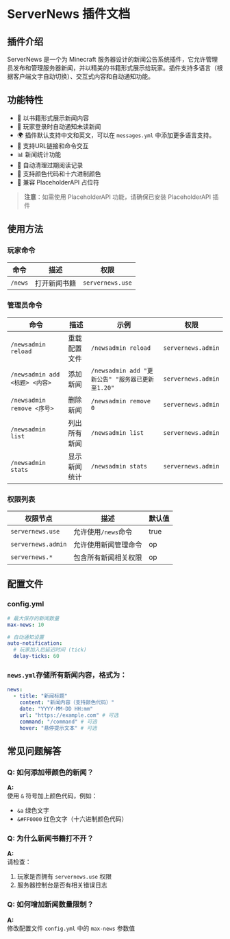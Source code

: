 # ServerNews 插件文档

## 插件介绍
ServerNews 是一个为 Minecraft 服务器设计的新闻公告系统插件，它允许管理员发布和管理服务器新闻，并以精美的书籍形式展示给玩家。插件支持多语言（根据客户端文字自动切换）、交互式内容和自动通知功能。

## 功能特性
- 📖 以书籍形式展示新闻内容
- 🔔 玩家登录时自动通知未读新闻
- 🌍 插件默认支持中文和英文，可以在 `messages.yml` 中添加更多语言支持。
- 🔗 支持URL链接和命令交互
- 📊 新闻统计功能
- 📅 自动清理过期阅读记录
- 🎨 支持颜色代码和十六进制颜色
- 📱 兼容 PlaceholderAPI 占位符

> **注意**：如需使用 PlaceholderAPI 功能，请确保已安装 PlaceholderAPI 插件

## 使用方法

### 玩家命令
| 命令 | 描述 | 权限 |
|------|------|------|
| `/news` | 打开新闻书籍 | `servernews.use` |

### 管理员命令
| 命令 | 描述 | 示例 | 权限 |
|------|------|------|------|
| `/newsadmin reload` | 重载配置文件 | `/newsadmin reload` | `servernews.admin` |
| `/newsadmin add <标题> <内容>` | 添加新闻 | `/newsadmin add "更新公告" "服务器已更新至1.20"` | `servernews.admin` |
| `/newsadmin remove <序号>` | 删除新闻 | `/newsadmin remove 0` | `servernews.admin` |
| `/newsadmin list` | 列出所有新闻 | `/newsadmin list` | `servernews.admin` |
| `/newsadmin stats` | 显示新闻统计 | `/newsadmin stats` | `servernews.admin` |

### 权限列表

| 权限节点            | 描述                     | 默认值 |
|---------------------|--------------------------|--------|
| `servernews.use`    | 允许使用`/news`命令      | true   |
| `servernews.admin`  | 允许使用新闻管理命令     | op     |
| `servernews.*`      | 包含所有新闻相关权限    | op     |

## 配置文件

### config.yml
```yaml
# 最大保存的新闻数量
max-news: 10

# 自动通知设置
auto-notification:
  # 玩家加入后延迟时间 (tick)
  delay-ticks: 60
```

### `news.yml`存储所有新闻内容，格式为：

```yaml
news:
  - title: "新闻标题"
    content: "新闻内容（支持颜色代码）"
    date: "YYYY-MM-DD HH:mm"
    url: "https://example.com" # 可选
    command: "/command" # 可选
    hover: "悬停提示文本" # 可选
```

## 常见问题解答

### Q: 如何添加带颜色的新闻？
**A:**  
使用 `&` 符号加上颜色代码，例如：
- `&a` 绿色文字
- `&#FF0000` 红色文字（十六进制颜色代码）

### Q: 为什么新闻书籍打不开？
**A:**  
请检查：
1. 玩家是否拥有 `servernews.use` 权限
2. 服务器控制台是否有相关错误日志

### Q: 如何增加新闻数量限制？
**A:**  
修改配置文件 `config.yml` 中的 `max-news` 参数值
